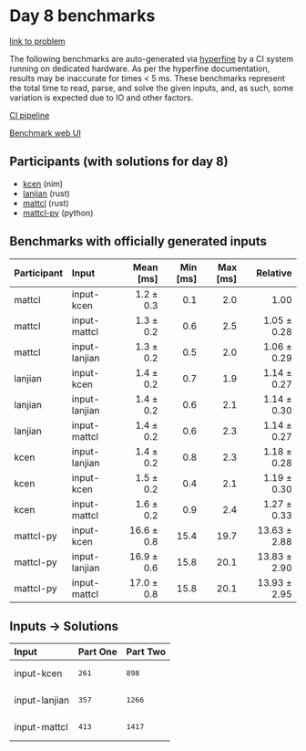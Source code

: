 # Day 8 benchmarks

[link to problem](https://adventofcode.com/2024/day/8)

The following benchmarks are auto-generated via
[hyperfine](https://github.com/sharkdp/hyperfine) by a CI system running on
dedicated hardware. As per the hyperfine documentation, results may be
inaccurate for times < 5 ms. These benchmarks represent the total time to read,
parse, and solve the given inputs, and, as such, some variation is expected due
to IO and other factors.

[CI pipeline](http://ci.papercode.net:8080/teams/main/pipelines/aoc2024)

[Benchmark web UI](https://aoc.ancalagon.black)


## Participants (with solutions for day 8)

- [kcen](https://github.com/kcen/aoc2024) (nim)
- [lanjian](https://github.com/lanjian/aoc-2024) (rust)
- [mattcl](https://github.com/mattcl/aoc2024) (rust)
- [mattcl-py](https://github.com/mattcl/aoc2024-py) (python)


## Benchmarks with officially generated inputs

| Participant | Input | Mean [ms] | Min [ms] | Max [ms] | Relative |
|:---|:---|---:|---:|---:|---:|
| mattcl | input-kcen | 1.2 ± 0.3 | 0.1 | 2.0 | 1.00 |
| mattcl | input-mattcl | 1.3 ± 0.2 | 0.6 | 2.5 | 1.05 ± 0.28 |
| mattcl | input-lanjian | 1.3 ± 0.2 | 0.5 | 2.0 | 1.06 ± 0.29 |
| lanjian | input-kcen | 1.4 ± 0.2 | 0.7 | 1.9 | 1.14 ± 0.27 |
| lanjian | input-lanjian | 1.4 ± 0.2 | 0.6 | 2.1 | 1.14 ± 0.30 |
| lanjian | input-mattcl | 1.4 ± 0.2 | 0.6 | 2.3 | 1.14 ± 0.27 |
| kcen | input-lanjian | 1.4 ± 0.2 | 0.8 | 2.3 | 1.18 ± 0.28 |
| kcen | input-kcen | 1.5 ± 0.2 | 0.4 | 2.1 | 1.19 ± 0.30 |
| kcen | input-mattcl | 1.6 ± 0.2 | 0.9 | 2.4 | 1.27 ± 0.33 |
| mattcl-py | input-kcen | 16.6 ± 0.8 | 15.4 | 19.7 | 13.63 ± 2.88 |
| mattcl-py | input-lanjian | 16.9 ± 0.6 | 15.8 | 20.1 | 13.83 ± 2.90 |
| mattcl-py | input-mattcl | 17.0 ± 0.8 | 15.8 | 20.1 | 13.93 ± 2.95 |


## Inputs -> Solutions

| Input | Part One | Part Two |
|:---|:---|:---|
|input-kcen|<pre>261</pre>|<pre>898</pre>|
|input-lanjian|<pre>357</pre>|<pre>1266</pre>|
|input-mattcl|<pre>413</pre>|<pre>1417</pre>|